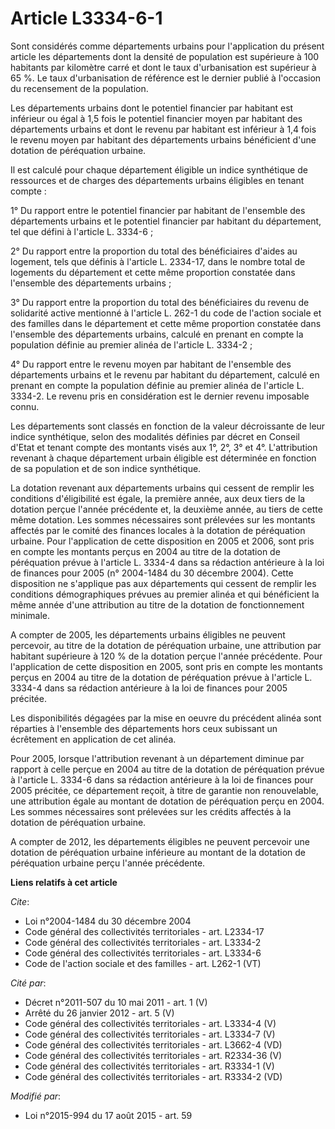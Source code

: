 # Article L3334-6-1

Sont considérés comme départements urbains pour l'application du présent article les départements dont la densité de
population est supérieure à 100 habitants par kilomètre carré et dont le taux d'urbanisation est supérieur à 65 %. Le taux
d'urbanisation de référence est le dernier publié à l'occasion du recensement de la population. 

Les départements urbains dont le potentiel financier par habitant est inférieur ou égal à 1,5 fois le potentiel financier
moyen par habitant des départements urbains et dont le revenu par habitant est inférieur à 1,4 fois le revenu moyen par
habitant des départements urbains bénéficient d'une dotation de péréquation urbaine. 

Il est calculé pour chaque département éligible un indice synthétique de ressources et de charges des départements urbains
éligibles en tenant compte : 

1° Du rapport entre le potentiel financier par habitant de l'ensemble des départements urbains et le potentiel financier par
habitant du département, tel que défini à l'article L. 3334-6 ; 

2° Du rapport entre la proportion du total des bénéficiaires d'aides au logement, tels que définis à l'article L. 2334-17,
dans le nombre total de logements du département et cette même proportion constatée dans l'ensemble des départements
urbains ; 

3° Du rapport entre la proportion du total des bénéficiaires du revenu de solidarité active mentionné à l'article L. 262-1 du
code de l'action sociale et des familles dans le département et cette même proportion constatée dans l'ensemble des
départements urbains, calculé en prenant en compte la population définie au premier alinéa de l'article L. 3334-2 ; 

4° Du rapport entre le revenu moyen par habitant de l'ensemble des départements urbains et le revenu par habitant du
département, calculé en prenant en compte la population définie au premier alinéa de l'article L. 3334-2. Le revenu pris en
considération est le dernier revenu imposable connu. 

Les départements sont classés en fonction de la valeur décroissante de leur indice synthétique, selon des modalités définies
par décret en Conseil d'Etat et tenant compte des montants visés aux 1°, 2°, 3° et 4°. L'attribution revenant à chaque
département urbain éligible est déterminée en fonction de sa population et de son indice synthétique. 

La dotation revenant aux départements urbains qui cessent de remplir les conditions d'éligibilité est égale, la première
année, aux deux tiers de la dotation perçue l'année précédente et, la deuxième année, au tiers de cette même dotation. Les
sommes nécessaires sont prélevées sur les montants affectés par le comité des finances locales à la dotation de péréquation
urbaine. Pour l'application de cette disposition en 2005 et 2006, sont pris en compte les montants perçus en 2004 au titre de
la dotation de péréquation prévue à l'article L. 3334-4 dans sa rédaction antérieure à la loi de finances pour 2005 (n°
2004-1484 du 30 décembre 2004). Cette disposition ne s'applique pas aux départements qui cessent de remplir les conditions
démographiques prévues au premier alinéa et qui bénéficient la même année d'une attribution au titre de la dotation de
fonctionnement minimale. 

A compter de 2005, les départements urbains éligibles ne peuvent percevoir, au titre de la dotation de péréquation urbaine,
une attribution par habitant supérieure à 120 % de la dotation perçue l'année précédente. Pour l'application de cette
disposition en 2005, sont pris en compte les montants perçus en 2004 au titre de la dotation de péréquation prévue à
l'article L. 3334-4 dans sa rédaction antérieure à la loi de finances pour 2005 précitée. 

Les disponibilités dégagées par la mise en oeuvre du précédent alinéa sont réparties à l'ensemble des départements hors ceux
subissant un écrêtement en application de cet alinéa. 

Pour 2005, lorsque l'attribution revenant à un département diminue par rapport à celle perçue en 2004 au titre de la dotation
de péréquation prévue à l'article L. 3334-6 dans sa rédaction antérieure à la loi de finances pour 2005 précitée, ce
département reçoit, à titre de garantie non renouvelable, une attribution égale au montant de dotation de péréquation perçu
en 2004. Les sommes nécessaires sont prélevées sur les crédits affectés à la dotation de péréquation urbaine. 

A compter de 2012, les départements éligibles ne peuvent percevoir une dotation de péréquation urbaine inférieure au montant
de la dotation de péréquation urbaine perçu l'année précédente.

**Liens relatifs à cet article**

_Cite_:

  - Loi n°2004-1484 du 30 décembre 2004
  - Code général des collectivités territoriales - art. L2334-17
  - Code général des collectivités territoriales - art. L3334-2
  - Code général des collectivités territoriales - art. L3334-6
  - Code de l'action sociale et des familles - art. L262-1 (VT)

_Cité par_:

  - Décret n°2011-507 du 10 mai 2011 - art. 1 (V)
  - Arrêté du 26 janvier 2012 - art. 5 (V)
  - Code général des collectivités territoriales - art. L3334-4 (V)
  - Code général des collectivités territoriales - art. L3334-7 (V)
  - Code général des collectivités territoriales - art. L3662-4 (VD)
  - Code général des collectivités territoriales - art. R2334-36 (V)
  - Code général des collectivités territoriales - art. R3334-1 (V)
  - Code général des collectivités territoriales - art. R3334-2 (VD)

_Modifié par_:

  - Loi n°2015-994 du 17 août 2015 - art. 59
